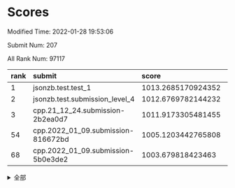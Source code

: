# Scores

Modified Time: 2022-01-28 19:53:06

Submit Num: 207

All Rank Num: 97117

| rank |               submit               |       score        |       sigma        | pk_num |
| :--- | :--------------------------------- | :----------------- | :----------------- | :----- |
| 1    | jsonzb.test.test_1                 | 1013.2685170924352 | 0.7942539476004654 | 1877   |
| 2    | jsonzb.test.submission_level_4     | 1012.6769782144232 | 0.8017159071928196 | 1876   |
| 3    | cpp.21_12_24.submission-2b2ea0d7   | 1011.9173305481455 | 0.7800010787313362 | 1876   |
| 54   | cpp.2022_01_09.submission-816672bd | 1005.1203442765808 | 0.7176128286235895 | 1877   |
| 68   | cpp.2022_01_09.submission-5b0e3de2 | 1003.679818423463  | 0.7134671246308198 | 1878   |


<details>
<summary>全部</summary>

| rank |                 submit                 |       score        |       sigma        | pk_num |
| :--- | :------------------------------------- | :----------------- | :----------------- | :----- |
| 1    | jsonzb.test.test_1                     | 1013.2685170924352 | 0.7942539476004654 | 1877   |
| 2    | jsonzb.test.submission_level_4         | 1012.6769782144232 | 0.8017159071928196 | 1876   |
| 3    | cpp.21_12_24.submission-2b2ea0d7       | 1011.9173305481455 | 0.7800010787313362 | 1876   |
| 4    | gobigger.level_3.submission_level_3_9  | 1011.4528163309855 | 0.7693136089244834 | 1880   |
| 5    | gobigger.level_3.submission_level_3_2  | 1011.3563009946693 | 0.7659768550202606 | 1874   |
| 6    | gobigger.level_3.submission_level_3_13 | 1011.1246029485677 | 0.7648455341149246 | 1875   |
| 7    | gobigger.level_3.submission_level_3_25 | 1011.1203503779719 | 0.7735204203224987 | 1877   |
| 8    | gobigger.level_3.submission_level_3_32 | 1011.0195010093595 | 0.7683627395749446 | 1877   |
| 9    | gobigger.level_3.submission_level_3_5  | 1011.0070454919087 | 0.7688793505684967 | 1879   |
| 10   | gobigger.level_3.submission_level_3_27 | 1010.8775312739119 | 0.7611948054986292 | 1878   |
| 11   | gobigger.level_3.submission_level_3_31 | 1010.6329862672608 | 0.7837794991758769 | 1878   |
| 12   | gobigger.level_3.submission_level_3_21 | 1010.5698537068492 | 0.7638093163738005 | 1873   |
| 13   | gobigger.level_3.submission_level_3_40 | 1010.5017949783173 | 0.7785755066702856 | 1880   |
| 14   | gobigger.level_3.submission_level_3_7  | 1010.3325564547581 | 0.7793204638197196 | 1871   |
| 15   | gobigger.level_3.submission_level_3_19 | 1010.2269848449511 | 0.7703421571624358 | 1874   |
| 16   | gobigger.level_3.submission_level_3_49 | 1010.1145210003856 | 0.7836990116903222 | 1877   |
| 17   | gobigger.level_3.submission_level_3_39 | 1010.0970271428197 | 0.7819167521057239 | 1874   |
| 18   | gobigger.level_3.submission_level_3_47 | 1010.0322927443747 | 0.7456003582181353 | 1874   |
| 19   | gobigger.level_3.submission_level_3_0  | 1010.0150859015599 | 0.7536762218730259 | 1879   |
| 20   | gobigger.level_3.submission_level_3_8  | 1010.0006997348421 | 0.7353574505383789 | 1880   |
| 21   | gobigger.level_3.submission_level_3_15 | 1009.9847676400669 | 0.7622717232985661 | 1880   |
| 22   | gobigger.level_3.submission_level_3_20 | 1009.9505948124032 | 0.7682260015301405 | 1873   |
| 23   | gobigger.level_3.submission_level_3_43 | 1009.9066258386714 | 0.7691335057257883 | 1879   |
| 24   | gobigger.level_3.submission_level_3_16 | 1009.8487517778029 | 0.7604659498113013 | 1876   |
| 25   | gobigger.level_3.submission_level_3_23 | 1009.8261559915127 | 0.7595421139174025 | 1875   |
| 26   | gobigger.level_3.submission_level_3_42 | 1009.8097026731202 | 0.7678211778855297 | 1876   |
| 27   | gobigger.level_3.submission_level_3_6  | 1009.7933787594692 | 0.7541213470664142 | 1881   |
| 28   | gobigger.level_3.submission_level_3_48 | 1009.7773967065933 | 0.7465264848975307 | 1879   |
| 29   | gobigger.level_3.submission_level_3_3  | 1009.7617052041163 | 0.77786748018656   | 1877   |
| 30   | gobigger.level_3.submission_level_3_36 | 1009.7459141543422 | 0.7492317151073274 | 1881   |
| 31   | gobigger.level_3.submission_level_3_35 | 1009.6966430780035 | 0.7493359146380468 | 1878   |
| 32   | gobigger.level_3.submission_level_3_11 | 1009.6943230513644 | 0.756172726809351  | 1879   |
| 33   | gobigger.level_3.submission_level_3_24 | 1009.6210604807701 | 0.7483577545102982 | 1873   |
| 34   | gobigger.level_3.submission_level_3_1  | 1009.5853368674686 | 0.7631482396704609 | 1876   |
| 35   | gobigger.level_3.submission_level_3_17 | 1009.5714848228005 | 0.7633145564377749 | 1873   |
| 36   | gobigger.level_3.submission_level_3_30 | 1009.5200548882427 | 0.7334744109982496 | 1879   |
| 37   | gobigger.level_3.submission_level_3_14 | 1009.5104609679391 | 0.7590404680680667 | 1875   |
| 38   | gobigger.level_3.submission_level_3_28 | 1009.4699271750679 | 0.7337737502768212 | 1876   |
| 39   | gobigger.level_3.submission_level_3_46 | 1009.3677580552796 | 0.7349948533728506 | 1876   |
| 40   | gobigger.level_3.submission_level_3_44 | 1009.3594902164888 | 0.7584069029884076 | 1877   |
| 41   | gobigger.level_3.submission_level_3_12 | 1009.3313368447423 | 0.7483790102654195 | 1875   |
| 42   | gobigger.level_3.submission_level_3_37 | 1009.2559463677293 | 0.7413462569419236 | 1876   |
| 43   | gobigger.level_3.submission_level_3_29 | 1009.2514107861218 | 0.7571130347736822 | 1876   |
| 44   | gobigger.level_3.submission_level_3_34 | 1009.2158990671777 | 0.7577140577744117 | 1880   |
| 45   | gobigger.level_3.submission_level_3_38 | 1009.1851904571065 | 0.7523635799802854 | 1881   |
| 46   | gobigger.level_3.submission_level_3_4  | 1009.1291874980171 | 0.7328721961818068 | 1874   |
| 47   | gobigger.level_3.submission_level_3_26 | 1009.1236293781805 | 0.7434407842934482 | 1878   |
| 48   | gobigger.level_3.submission_level_3_45 | 1009.0558185427407 | 0.7821696737881012 | 1869   |
| 49   | gobigger.level_3.submission_level_3_22 | 1008.9234890090436 | 0.7787982455596201 | 1877   |
| 50   | gobigger.level_3.submission_level_3_41 | 1008.6321645952846 | 0.7473424063058346 | 1881   |
| 51   | gobigger.level_3.submission_level_3_18 | 1008.6309127596094 | 0.7493496579363327 | 1882   |
| 52   | gobigger.level_3.submission_level_3_10 | 1008.5270307295168 | 0.75057641403307   | 1873   |
| 53   | gobigger.level_3.submission_level_3_33 | 1008.1359896625983 | 0.7399981909825486 | 1879   |
| 54   | cpp.2022_01_09.submission-816672bd     | 1005.1203442765808 | 0.7176128286235895 | 1877   |
| 55   | gobigger.level_1.submission_level_1_32 | 1004.5690228966986 | 0.7228368885997795 | 1870   |
| 56   | gobigger.level_1.submission_level_1_16 | 1004.5443327662891 | 0.7201346003348855 | 1874   |
| 57   | gobigger.level_1.submission_level_1_2  | 1004.4836027066266 | 0.729773374661725  | 1880   |
| 58   | gobigger.level_1.submission_level_1_15 | 1004.3890617448018 | 0.7056527835532246 | 1875   |
| 59   | gobigger.level_1.submission_level_1_7  | 1004.3469893258991 | 0.7209125789641051 | 1878   |
| 60   | gobigger.level_1.submission_level_1_36 | 1004.3322519970242 | 0.7189285454994816 | 1880   |
| 61   | gobigger.level_1.submission_level_1_19 | 1004.2193172668833 | 0.7176555159350771 | 1876   |
| 62   | gobigger.level_1.submission_level_1_5  | 1004.1597317494409 | 0.7194509141556136 | 1879   |
| 63   | gobigger.level_1.submission_level_1_48 | 1004.019963649885  | 0.7269246408738438 | 1879   |
| 64   | gobigger.level_1.submission_level_1_45 | 1004.0042327652575 | 0.7227325959423978 | 1882   |
| 65   | gobigger.level_1.submission_level_1_1  | 1003.9975777498463 | 0.7205828788208021 | 1875   |
| 66   | gobigger.level_1.submission_level_1_37 | 1003.7011380728261 | 0.7095944239213707 | 1879   |
| 67   | gobigger.level_1.submission_level_1_6  | 1003.6848716031068 | 0.7137974211744587 | 1878   |
| 68   | cpp.2022_01_09.submission-5b0e3de2     | 1003.679818423463  | 0.7134671246308198 | 1878   |
| 69   | gobigger.level_1.submission_level_1_39 | 1003.651182481601  | 0.7185702330663185 | 1879   |
| 70   | gobigger.level_1.submission_level_1_17 | 1003.6220784338668 | 0.7060572795392468 | 1876   |
| 71   | gobigger.level_1.submission_level_1_21 | 1003.6113386055852 | 0.7238960292863037 | 1881   |
| 72   | gobigger.level_1.submission_level_1_34 | 1003.5714469479124 | 0.717335920903381  | 1875   |
| 73   | gobigger.level_1.submission_level_1_43 | 1003.5167675958205 | 0.7179467776808506 | 1872   |
| 74   | gobigger.level_1.submission_level_1_13 | 1003.4576519476691 | 0.716916149428594  | 1877   |
| 75   | gobigger.level_1.submission_level_1_20 | 1003.4012189871294 | 0.7199877066784705 | 1878   |
| 76   | gobigger.level_1.submission_level_1_33 | 1003.3982561152213 | 0.7207323167983479 | 1875   |
| 77   | gobigger.level_1.submission_level_1_24 | 1003.3659942109052 | 0.7040773351543521 | 1872   |
| 78   | gobigger.level_1.submission_level_1_28 | 1003.3144884613025 | 0.7117373446355001 | 1877   |
| 79   | gobigger.level_1.submission_level_1_46 | 1003.2910127861009 | 0.7063430405475926 | 1874   |
| 80   | gobigger.level_1.submission_level_1_9  | 1003.2743662490469 | 0.717285533195038  | 1872   |
| 81   | gobigger.level_1.submission_level_1_18 | 1003.2364559231534 | 0.7241760004352188 | 1878   |
| 82   | gobigger.level_1.submission_level_1_29 | 1003.003703178766  | 0.7112029522006457 | 1877   |
| 83   | gobigger.level_1.submission_level_1_0  | 1002.9384768161535 | 0.7081593008258404 | 1877   |
| 84   | gobigger.level_1.submission_level_1_14 | 1002.9134421224428 | 0.703483764677359  | 1870   |
| 85   | gobigger.level_1.submission_level_1_12 | 1002.9034018469097 | 0.708966168084254  | 1877   |
| 86   | gobigger.level_1.submission_level_1_11 | 1002.841371299123  | 0.7211567113647015 | 1873   |
| 87   | gobigger.level_1.submission_level_1_30 | 1002.8396081705707 | 0.7247760828778769 | 1875   |
| 88   | gobigger.level_1.submission_level_1_26 | 1002.8194189980851 | 0.7268025412385313 | 1881   |
| 89   | gobigger.level_1.submission_level_1_40 | 1002.7891440116533 | 0.7078637755750117 | 1879   |
| 90   | gobigger.level_1.submission_level_1_3  | 1002.7859957346051 | 0.7290095443028393 | 1874   |
| 91   | gobigger.level_1.submission_level_1_27 | 1002.7571052087824 | 0.7077265189534098 | 1878   |
| 92   | gobigger.level_1.submission_level_1_41 | 1002.7549173449239 | 0.7181569266900941 | 1875   |
| 93   | gobigger.level_1.submission_level_1_42 | 1002.7492579330193 | 0.7172621383233256 | 1877   |
| 94   | gobigger.level_1.submission_level_1_35 | 1002.5867445623238 | 0.7144812445199349 | 1877   |
| 95   | gobigger.level_1.submission_level_1_25 | 1002.4228925391279 | 0.7164803630784694 | 1874   |
| 96   | gobigger.level_1.submission_level_1_22 | 1002.4100227907303 | 0.7023656302300282 | 1878   |
| 97   | gobigger.level_1.submission_level_1_8  | 1002.3788811341846 | 0.707393335637022  | 1873   |
| 98   | gobigger.level_1.submission_level_1_44 | 1002.351992428399  | 0.7079970274940385 | 1878   |
| 99   | gobigger.level_1.submission_level_1_23 | 1002.20110697487   | 0.7066462010435728 | 1875   |
| 100  | gobigger.level_1.submission_level_1_49 | 1002.1525302888188 | 0.7182660978766567 | 1875   |
| 101  | gobigger.level_1.submission_level_1_10 | 1002.1094231891195 | 0.7213508203320765 | 1876   |
| 102  | gobigger.level_1.submission_level_1_31 | 1001.9725605664588 | 0.7232216737409681 | 1877   |
| 103  | gobigger.level_1.submission_level_1_47 | 1001.8294355021048 | 0.710720607029702  | 1880   |
| 104  | gobigger.level_1.submission_level_1_38 | 1001.2023423756261 | 0.7083502045471012 | 1874   |
| 105  | gobigger.level_1.submission_level_1_4  | 1001.1477263160018 | 0.7104375595082899 | 1878   |
| 106  | gobigger.random.submission_random_38   | 997.6642846461812  | 0.6974604673774403 | 1874   |
| 107  | gobigger.random.submission_random_28   | 997.5740246978194  | 0.7040302412370167 | 1876   |
| 108  | gobigger.random.submission_random_10   | 997.424003495857   | 0.7131080977425243 | 1873   |
| 109  | gobigger.random.submission_random_27   | 997.3963829220754  | 0.7036848970488584 | 1879   |
| 110  | gobigger.random.submission_random_21   | 997.3011338259906  | 0.7049606382345343 | 1877   |
| 111  | gobigger.random.submission_random_19   | 997.0167638617811  | 0.7113348953300261 | 1876   |
| 112  | gobigger.random.submission_random_23   | 996.9877462825218  | 0.7102722514493603 | 1877   |
| 113  | gobigger.random.submission_random_45   | 996.9845080882637  | 0.6890010026250847 | 1882   |
| 114  | gobigger.random.submission_random_36   | 996.9610509201245  | 0.7103176246800101 | 1877   |
| 115  | gobigger.random.submission_random_9    | 996.9307099153694  | 0.7185735236378987 | 1879   |
| 116  | gobigger.random.submission_random_17   | 996.7447220716828  | 0.7147686845380229 | 1873   |
| 117  | gobigger.random.submission_random_5    | 996.5862826870391  | 0.712798892631176  | 1871   |
| 118  | gobigger.random.submission_random_29   | 996.4623740171777  | 0.7086583271375972 | 1873   |
| 119  | gobigger.random.submission_random_18   | 996.4583376670074  | 0.7043871401393978 | 1876   |
| 120  | gobigger.random.submission_random_14   | 996.438838204337   | 0.7114300439670704 | 1878   |
| 121  | gobigger.random.submission_random_34   | 996.4375814958336  | 0.7085448468241335 | 1875   |
| 122  | gobigger.random.submission_random_37   | 996.3942742298508  | 0.7067296559664902 | 1877   |
| 123  | gobigger.random.submission_random_44   | 996.3618477363946  | 0.7093543922862413 | 1879   |
| 124  | gobigger.random.submission_random_0    | 996.3477970785183  | 0.7020716220450673 | 1879   |
| 125  | gobigger.random.submission_random_16   | 996.2754333794736  | 0.7063112818663622 | 1875   |
| 126  | gobigger.random.submission_random_39   | 996.2340529764326  | 0.7070474717448839 | 1876   |
| 127  | gobigger.random.submission_random_46   | 996.2309074397639  | 0.709141428320264  | 1876   |
| 128  | gobigger.random.submission_random_42   | 996.1891526150255  | 0.7218993468885726 | 1875   |
| 129  | gobigger.random.submission_random_41   | 996.0764417006673  | 0.7020385587215392 | 1874   |
| 130  | gobigger.random.submission_random_40   | 996.0752322208775  | 0.7164433961718192 | 1875   |
| 131  | gobigger.random.submission_random_24   | 996.0267743297669  | 0.7134420964138937 | 1874   |
| 132  | gobigger.random.submission_random_7    | 995.9947848147634  | 0.7149180482742752 | 1877   |
| 133  | gobigger.random.submission_random_31   | 995.948017854372   | 0.7072661779903661 | 1876   |
| 134  | gobigger.random.submission_random_2    | 995.8504979334887  | 0.7240530534637034 | 1878   |
| 135  | gobigger.random.submission_random_8    | 995.8448850020214  | 0.7110498407293457 | 1868   |
| 136  | gobigger.random.submission_random_13   | 995.817469079605   | 0.7176660062249682 | 1884   |
| 137  | gobigger.random.submission_random_11   | 995.7764200019768  | 0.7046764274631953 | 1883   |
| 138  | gobigger.random.submission_random_33   | 995.7276338024824  | 0.7065681573645608 | 1880   |
| 139  | gobigger.random.submission_random_35   | 995.6849544306259  | 0.708015738992715  | 1878   |
| 140  | gobigger.random.submission_random_43   | 995.6719778775407  | 0.6977111922752897 | 1880   |
| 141  | gobigger.random.submission_random_6    | 995.5542629379643  | 0.7043349481394574 | 1879   |
| 142  | gobigger.random.submission_random_22   | 995.5537094208305  | 0.719926589455706  | 1878   |
| 143  | gobigger.random.submission_random_3    | 995.5407949347606  | 0.7140355081180816 | 1873   |
| 144  | gobigger.random.submission_random_26   | 995.4242479225285  | 0.7027147461470652 | 1874   |
| 145  | gobigger.random.submission_random_32   | 995.3115401373043  | 0.7077974365043644 | 1870   |
| 146  | gobigger.random.submission_random_30   | 995.3073021878123  | 0.7091651617683086 | 1881   |
| 147  | gobigger.random.submission_random_49   | 995.2198334353084  | 0.7133793132594887 | 1876   |
| 148  | gobigger.random.submission_random_12   | 995.2071529772332  | 0.7165617942545193 | 1877   |
| 149  | gobigger.random.submission_random_15   | 995.1697497758313  | 0.7053780308076647 | 1875   |
| 150  | gobigger.random.submission_random_4    | 995.1099060352933  | 0.7198096559683419 | 1879   |
| 151  | gobigger.random.submission_random_48   | 995.1031891680727  | 0.7151260102785666 | 1876   |
| 152  | gobigger.random.submission_random_20   | 995.0964836240155  | 0.7072958855002552 | 1876   |
| 153  | gobigger.random.submission_random_47   | 994.8977246886711  | 0.7036326520938073 | 1875   |
| 154  | gobigger.random.submission_random_25   | 994.8053223802399  | 0.7147908900039689 | 1879   |
| 155  | gobigger.random.submission_random_1    | 994.7820570303296  | 0.7224854003158349 | 1875   |
| 156  | gobigger.level_2.submission_level_2_46 | 993.9700587468236  | 0.7188438273420339 | 1883   |
| 157  | gobigger.level_2.submission_level_2_15 | 993.6876945118671  | 0.7329012239184857 | 1872   |
| 158  | gobigger.level_2.submission_level_2_17 | 993.373575687987   | 0.7340706075271427 | 1879   |
| 159  | gobigger.level_2.submission_level_2_22 | 993.329595227092   | 0.7327344556532512 | 1878   |
| 160  | gobigger.level_2.submission_level_2_39 | 993.1653865646472  | 0.7368100732839129 | 1874   |
| 161  | gobigger.level_2.submission_level_2_23 | 993.1114839995776  | 0.730590454801642  | 1879   |
| 162  | gobigger.level_2.submission_level_2_40 | 993.0081653271088  | 0.7266241268664969 | 1873   |
| 163  | gobigger.level_2.submission_level_2_48 | 992.9781099665998  | 0.7364070068885528 | 1880   |
| 164  | gobigger.level_2.submission_level_2_0  | 992.9601675486895  | 0.7418077366871929 | 1880   |
| 165  | gobigger.level_2.submission_level_2_6  | 992.8767850223542  | 0.7400844252676118 | 1872   |
| 166  | gobigger.level_2.submission_level_2_1  | 992.7804519692733  | 0.7426949351545666 | 1880   |
| 167  | gobigger.level_2.submission_level_2_34 | 992.5931719336164  | 0.7199378846128095 | 1881   |
| 168  | gobigger.level_2.submission_level_2_29 | 992.5367597210643  | 0.7490690081157234 | 1873   |
| 169  | gobigger.level_2.submission_level_2_4  | 992.5240148352821  | 0.7400940460911193 | 1875   |
| 170  | gobigger.level_2.submission_level_2_37 | 992.5036255487315  | 0.7532415683587003 | 1875   |
| 171  | gobigger.level_2.submission_level_2_49 | 992.4581968150198  | 0.7543998169115712 | 1875   |
| 172  | gobigger.level_2.submission_level_2_33 | 992.3920554070013  | 0.7471326621347606 | 1877   |
| 173  | gobigger.level_2.submission_level_2_32 | 992.3616230048636  | 0.7489567515807926 | 1883   |
| 174  | gobigger.level_2.submission_level_2_27 | 992.3093130406013  | 0.7359487214858019 | 1873   |
| 175  | gobigger.level_2.submission_level_2_9  | 992.2621403258047  | 0.7480417113360789 | 1874   |
| 176  | gobigger.level_2.submission_level_2_25 | 992.2480699043517  | 0.729806159850991  | 1880   |
| 177  | gobigger.level_2.submission_level_2_24 | 992.219646239766   | 0.7545085140584061 | 1879   |
| 178  | gobigger.level_2.submission_level_2_3  | 992.1244269109837  | 0.7463803039088694 | 1875   |
| 179  | gobigger.level_2.submission_level_2_26 | 992.0456065663324  | 0.7390612797597742 | 1878   |
| 180  | gobigger.level_2.submission_level_2_19 | 992.039289369861   | 0.7454363393953279 | 1879   |
| 181  | gobigger.level_2.submission_level_2_8  | 992.0280028442506  | 0.7367517962691179 | 1881   |
| 182  | gobigger.level_2.submission_level_2_16 | 992.0263300509398  | 0.7458197433903083 | 1875   |
| 183  | gobigger.level_2.submission_level_2_12 | 991.9041298832072  | 0.7654312542985398 | 1870   |
| 184  | gobigger.level_2.submission_level_2_20 | 991.9014176702592  | 0.7389138895949401 | 1875   |
| 185  | gobigger.level_2.submission_level_2_31 | 991.8772647869386  | 0.7367271467683543 | 1876   |
| 186  | gobigger.level_2.submission_level_2_43 | 991.8338699431014  | 0.7554556551559516 | 1879   |
| 187  | gobigger.level_2.submission_level_2_14 | 991.8122428267901  | 0.7662518526237017 | 1881   |
| 188  | gobigger.level_2.submission_level_2_42 | 991.7793391254094  | 0.7433992172111256 | 1878   |
| 189  | gobigger.level_2.submission_level_2_30 | 991.766062437837   | 0.739663508077613  | 1879   |
| 190  | gobigger.level_2.submission_level_2_18 | 991.7586603914865  | 0.7504982041689371 | 1872   |
| 191  | gobigger.level_2.submission_level_2_41 | 991.6714562230585  | 0.755175125935379  | 1878   |
| 192  | gobigger.level_2.submission_level_2_35 | 991.6381878235682  | 0.7386061416259464 | 1876   |
| 193  | gobigger.level_2.submission_level_2_2  | 991.598018166859   | 0.7396439187259762 | 1877   |
| 194  | gobigger.level_2.submission_level_2_36 | 991.5947452114295  | 0.7527786944828256 | 1876   |
| 195  | gobigger.level_2.submission_level_2_47 | 991.467565895549   | 0.7486654062989835 | 1875   |
| 196  | gobigger.level_2.submission_level_2_28 | 991.1714276666447  | 0.747237946857353  | 1878   |
| 197  | gobigger.level_2.submission_level_2_38 | 991.1661165697791  | 0.7403684541209319 | 1881   |
| 198  | gobigger.level_2.submission_level_2_10 | 991.1346470284441  | 0.7683311317421411 | 1879   |
| 199  | gobigger.level_2.submission_level_2_13 | 991.0171357928107  | 0.7442262412163496 | 1879   |
| 200  | gobigger.level_2.submission_level_2_45 | 990.8612294867929  | 0.7822099253311036 | 1885   |
| 201  | gobigger.level_2.submission_level_2_44 | 990.8564666824708  | 0.760065872372964  | 1877   |
| 202  | gobigger.level_2.submission_level_2_7  | 990.827402039337   | 0.7725904323696308 | 1873   |
| 203  | gobigger.level_2.submission_level_2_5  | 990.3600772260143  | 0.77477851384374   | 1873   |
| 204  | gobigger.level_2.submission_level_2_21 | 990.2595544467484  | 0.7606895228631461 | 1878   |
| 205  | gobigger.level_2.submission_level_2_11 | 989.996338438089   | 0.7735392955591293 | 1872   |
| 206  | gobigger.none.submission_none_1        | 976.9883086114088  | 1.253197378345429  | 1881   |
| 207  | gobigger.none.submission_none_0        | 976.1193832461455  | 1.362238145188195  | 1874   |

</details>